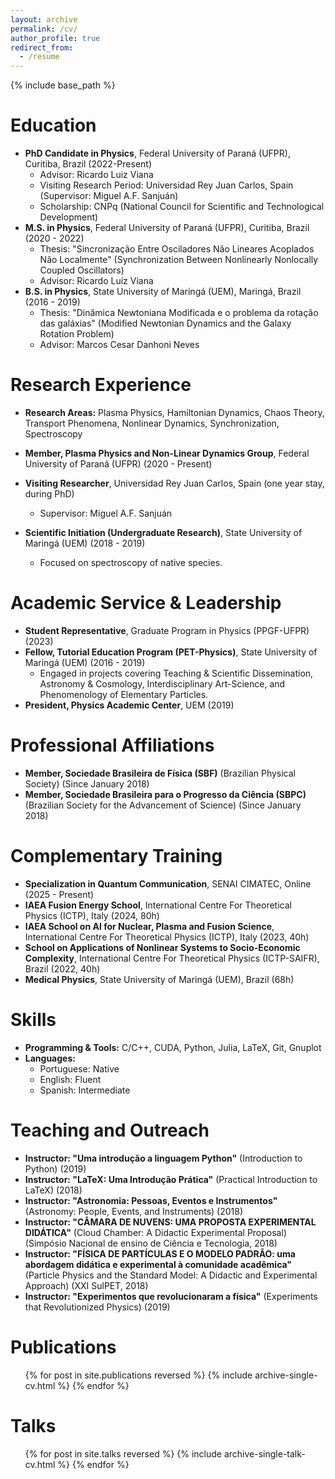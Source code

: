 ```yaml
---
layout: archive
permalink: /cv/
author_profile: true
redirect_from:
  - /resume
---
```


{% include base_path %}

# Education

* **PhD Candidate in Physics**, Federal University of Paraná (UFPR), Curitiba, Brazil (2022-Present)
    * Advisor: Ricardo Luiz Viana
    * Visiting Research Period: Universidad Rey Juan Carlos, Spain (Supervisor: Miguel A.F. Sanjuán)
    * Scholarship: CNPq (National Council for Scientific and Technological Development)
* **M.S. in Physics**, Federal University of Paraná (UFPR), Curitiba, Brazil (2020 - 2022)
    * Thesis: "Sincronização Entre Osciladores Não Lineares Acoplados Não Localmente" (Synchronization Between Nonlinearly Nonlocally Coupled Oscillators)
    * Advisor: Ricardo Luiz Viana
* **B.S. in Physics**, State University of Maringá (UEM), Maringá, Brazil (2016 - 2019)
    * Thesis: "Dinâmica Newtoniana Modificada e o problema da rotação das galáxias" (Modified Newtonian Dynamics and the Galaxy Rotation Problem)
    * Advisor: Marcos Cesar Danhoni Neves

# Research Experience
* **Research Areas:** Plasma Physics, Hamiltonian Dynamics, Chaos Theory, Transport Phenomena, Nonlinear Dynamics, Synchronization, Spectroscopy

* **Member, Plasma Physics and Non-Linear Dynamics Group**, Federal University of Paraná (UFPR) (2020 - Present)
* **Visiting Researcher**, Universidad Rey Juan Carlos, Spain (one year stay, during PhD)
    * Supervisor: Miguel A.F. Sanjuán
* **Scientific Initiation (Undergraduate Research)**, State University of Maringá (UEM) (2018 - 2019)
    * Focused on spectroscopy of native species.

# Academic Service & Leadership

* **Student Representative**, Graduate Program in Physics (PPGF-UFPR) (2023)
* **Fellow, Tutorial Education Program (PET-Physics)**, State University of Maringá (UEM) (2016 - 2019)
    * Engaged in projects covering Teaching & Scientific Dissemination, Astronomy & Cosmology, Interdisciplinary Art-Science, and Phenomenology of Elementary Particles.
* **President, Physics Academic Center**, UEM (2019)

# Professional Affiliations

* **Member, Sociedade Brasileira de Física (SBF)** (Brazilian Physical Society) (Since January 2018)
* **Member, Sociedade Brasileira para o Progresso da Ciência (SBPC)** (Brazilian Society for the Advancement of Science) (Since January 2018)

# Complementary Training

* **Specialization in Quantum Communication**, SENAI CIMATEC, Online (2025 - Present)
* **IAEA Fusion Energy School**, International Centre For Theoretical Physics (ICTP), Italy (2024, 80h)
* **IAEA School on AI for Nuclear, Plasma and Fusion Science**, International Centre For Theoretical Physics (ICTP), Italy (2023, 40h)
* **School on Applications of Nonlinear Systems to Socio-Economic Complexity**, International Centre For Theoretical Physics (ICTP-SAIFR), Brazil (2022, 40h)
* **Medical Physics**, State University of Maringá (UEM), Brazil (68h)

# Skills

* **Programming & Tools:** C/C++, CUDA, Python, Julia, LaTeX, Git, Gnuplot
* **Languages:**
    * Portuguese: Native
    * English: Fluent
    * Spanish: Intermediate

# Teaching and Outreach

* **Instructor: "Uma introdução a linguagem Python"** (Introduction to Python) (2019)
* **Instructor: "LaTeX: Uma Introdução Prática"** (Practical Introduction to LaTeX) (2018)
* **Instructor: "Astronomia: Pessoas, Eventos e Instrumentos"** (Astronomy: People, Events, and Instruments) (2018)
* **Instructor: "CÂMARA DE NUVENS: UMA PROPOSTA EXPERIMENTAL DIDÁTICA"** (Cloud Chamber: A Didactic Experimental Proposal) (Simpósio Nacional de ensino de Ciência e Tecnologia, 2018)
* **Instructor: "FÍSICA DE PARTÍCULAS E O MODELO PADRÃO: uma abordagem didática e experimental à comunidade acadêmica"** (Particle Physics and the Standard Model: A Didactic and Experimental Approach) (XXI SulPET, 2018)
* **Instructor: "Experimentos que revolucionaram a física"** (Experiments that Revolutionized Physics) (2019)

Publications
======
  <ul>{% for post in site.publications reversed %}
    {% include archive-single-cv.html %}
  {% endfor %}</ul>
  
Talks
======
  <ul>{% for post in site.talks reversed %}
    {% include archive-single-talk-cv.html  %}
  {% endfor %}</ul>
  

